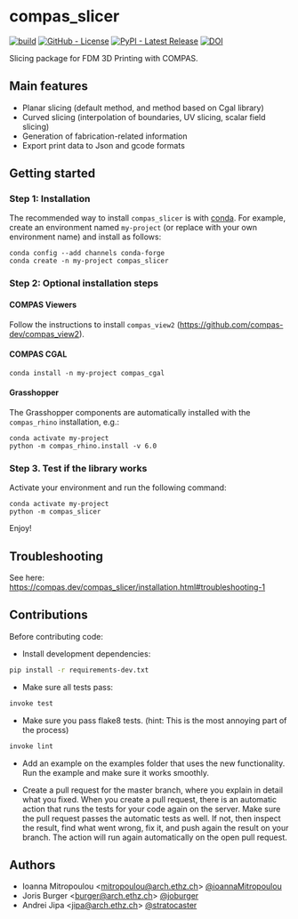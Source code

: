 # compas_slicer

[![build](https://github.com/compas-dev/compas_slicer/workflows/build/badge.svg)](https://github.com/compas-dev/compas_slicer/actions)
[![GitHub - License](https://img.shields.io/github/license/compas-dev/compas_slicer.svg)](https://github.com/compas-dev/compas_slicer/blob/master/LICENSE) 
[![PyPI - Latest Release](https://img.shields.io/pypi/v/COMPAS-SLICER.svg)](https://pypi.python.org/project/COMPAS-SLICER)
[![DOI](https://zenodo.org/badge/226364384.svg)](https://zenodo.org/badge/latestdoi/226364384)



Slicing package for FDM 3D Printing with COMPAS.


## Main features

* Planar slicing (default method, and method based on Cgal library)
* Curved slicing (interpolation of boundaries, UV slicing, scalar field slicing)
* Generation of fabrication-related information
* Export print data to Json and gcode formats

## Getting started

### Step 1: Installation

The recommended way to install `compas_slicer` is with [conda](https://conda.io/docs/).
For example, create an environment named ``my-project`` (or replace with your own environment name) and install as follows:

    conda config --add channels conda-forge
    conda create -n my-project compas_slicer

### Step 2: Optional installation steps

#### COMPAS Viewers

Follow the instructions to install `compas_view2` (https://github.com/compas-dev/compas_view2).

#### COMPAS CGAL

    conda install -n my-project compas_cgal

#### Grasshopper

The Grasshopper components are automatically installed with the `compas_rhino` installation, e.g.:

    conda activate my-project
    python -m compas_rhino.install -v 6.0

### Step 3. Test if the library works

Activate your environment and run the following command:

    conda activate my-project
    python -m compas_slicer

Enjoy!

## Troubleshooting

See here: https://compas.dev/compas_slicer/installation.html#troubleshooting-1

## Contributions

Before contributing code:

- Install development dependencies:
```bash
pip install -r requirements-dev.txt
```

- Make sure all tests pass:
```bash
invoke test
```

- Make sure you pass flake8 tests. (hint: This is the most annoying part of the process)
```bash
invoke lint
```

- Add an example on the examples folder that uses the new functionality. Run the example and make sure it works smoothly. 

- Create a pull request for the master branch, where you explain in detail what you fixed. When you create a pull request, there is an automatic action that runs the tests for your code again on the server.
Make sure the pull request passes the automatic tests as well. If not, then inspect the result, find what went wrong, fix it, and push again the result on your branch. The action will run again automatically on the open pull request.


## Authors

* Ioanna Mitropoulou <<mitropoulou@arch.ethz.ch>> [@ioannaMitropoulou](https://github.com/ioannaMitropoulou)
* Joris Burger <<burger@arch.ethz.ch>> [@joburger](https://github.com/joburger)
* Andrei Jipa <<jipa@arch.ethz.ch>> [@stratocaster](https://github.com/stratocaster)
